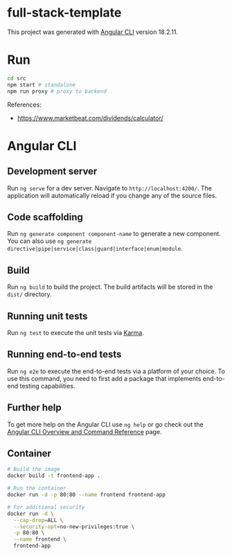 # full-stack-template

This project was generated with [Angular CLI](https://github.com/angular/angular-cli) version 18.2.11.

# Run

``` bash
cd src
npm start # standalone
npm run proxy # proxy to backend
```

References:
- https://www.marketbeat.com/dividends/calculator/

# Angular CLI

## Development server

Run `ng serve` for a dev server. Navigate to `http://localhost:4200/`. The application will automatically reload if you change any of the source files.

## Code scaffolding

Run `ng generate component component-name` to generate a new component. You can also use `ng generate directive|pipe|service|class|guard|interface|enum|module`.

## Build

Run `ng build` to build the project. The build artifacts will be stored in the `dist/` directory.

## Running unit tests

Run `ng test` to execute the unit tests via [Karma](https://karma-runner.github.io).

## Running end-to-end tests

Run `ng e2e` to execute the end-to-end tests via a platform of your choice. To use this command, you need to first add a package that implements end-to-end testing capabilities.

## Further help

To get more help on the Angular CLI use `ng help` or go check out the [Angular CLI Overview and Command Reference](https://angular.dev/tools/cli) page.

## Container
``` bash
# Build the image
docker build -t frontend-app .

# Run the container
docker run -d -p 80:80 --name frontend frontend-app

# For additional security
docker run -d \
  --cap-drop=ALL \
  --security-opt=no-new-privileges:true \
  -p 80:80 \
  --name frontend \
  frontend-app
```